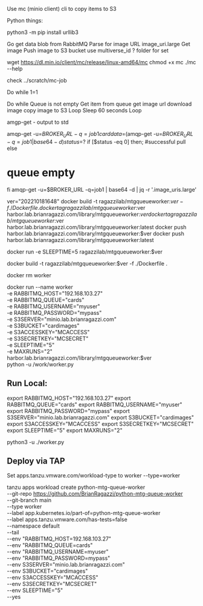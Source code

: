 Use mc (minio client) cli to copy items to S3

Python things:

python3 -m pip install urllib3



Go get data blob from RabbitMQ
Parse for image URL
 image_uri.large
Get image
Push image to S3 bucket
  use multiverse_id ?
  folder for set



  wget https://dl.min.io/client/mc/release/linux-amd64/mc
  chmod +x mc
  ./mc --help


  check ../scratch/mc-job



Do while 1=1

  Do while Queue is not empty
    Get item from queue
      get image url
      download image
      copy image to S3
  Loop
  Sleep 60 seconds
Loop


amgp-get - output to std

amqp-get -u=$BROKER_URL -q=job1
carddata=$(amqp-get -u=$BROKER_URL -q=job1 | base64 -d)
status=$?
if [$status -eq 0] then;
  #successful pull
else
  # queue empty

fi
amqp-get -u=$BROKER_URL -q=job1 | base64 -d | jq -r '.image_uris.large'



ver="202210181648"
docker build -t ragazzilab/mtgqueueworker:$ver -f ./Dockerfile .
docker tag ragazzilab/mtgqueueworker:$ver harbor.lab.brianragazzi.com/library/mtgqueueworker:$ver
docker tag ragazzilab/mtgqueueworker:$ver harbor.lab.brianragazzi.com/library/mtgqueueworker:latest
docker push harbor.lab.brianragazzi.com/library/mtgqueueworker:$ver
docker push harbor.lab.brianragazzi.com/library/mtgqueueworker:latest


docker run -e SLEEPTIME=5 ragazzilab/mtgqueueworker:$ver

docker build -t ragazzilab/mtgqueueworker:$ver -f ./Dockerfile .

docker rm worker

docker run --name worker \
  -e RABBITMQ_HOST="192.168.103.27" \
  -e RABBITMQ_QUEUE="cards" \
  -e RABBITMQ_USERNAME="myuser" \
  -e RABBITMQ_PASSWORD="mypass" \
  -e S3SERVER="minio.lab.brianragazzi.com" \
  -e S3BUCKET="cardimages" \
  -e S3ACCESSKEY="MCACCESS" \
  -e S3SECRETKEY="MCSECRET" \
  -e SLEEPTIME="5" \
  -e MAXRUNS="2" \
  harbor.lab.brianragazzi.com/library/mtgqueueworker:$ver \
  python -u /work/worker.py



## Run Local:
export RABBITMQ_HOST="192.168.103.27" 
export RABBITMQ_QUEUE="cards" 
export RABBITMQ_USERNAME="myuser" 
export RABBITMQ_PASSWORD="mypass" 
export S3SERVER="minio.lab.brianragazzi.com" 
export S3BUCKET="cardimages" 
export S3ACCESSKEY="MCACCESS" 
export S3SECRETKEY="MCSECRET" 
export SLEEPTIME="5" 
export MAXRUNS="2"

python3 -u ./worker.py



## Deploy via TAP
Set apps.tanzu.vmware.com/workload-type to worker
--type=worker

tanzu apps workload create python-mtg-queue-worker \
  --git-repo https://github.com/BrianRagazzi/python-mtg-queue-worker \
  --git-branch main \
  --type worker \
  --label app.kubernetes.io/part-of=python-mtg-queue-worker \
  --label apps.tanzu.vmware.com/has-tests=false \
  --namespace default \
  --tail \
  --env "RABBITMQ_HOST=192.168.103.27" \
  --env "RABBITMQ_QUEUE=cards" \
  --env "RABBITMQ_USERNAME=myuser" \
  --env "RABBITMQ_PASSWORD=mypass" \
  --env S3SERVER="minio.lab.brianragazzi.com" \
  --env S3BUCKET="cardimages" \
  --env S3ACCESSKEY="MCACCESS" \
  --env S3SECRETKEY="MCSECRET" \
  --env SLEEPTIME="5" \
  --yes